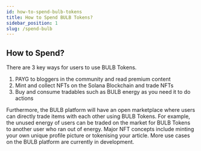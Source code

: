 ```yaml
---
id: how-to-spend-bulb-tokens
title: How to Spend BULB Tokens?
sidebar_position: 1
slug: /spend-bulb
---
```


## How to Spend?

There are 3 key ways for users to use BULB Tokens.

1. PAYG to bloggers in the community and read premium content
2. Mint and collect NFTs on the Solana Blockchain and trade NFTs
3. Buy and consume tradables such as BULB energy as you need it to do actions


Furthermore, the BULB platform will have an open marketplace where users can directly trade items with each other using BULB Tokens. For example, the unused energy of users can be traded on the market for BULB Tokens to another user who ran out of energy. Major NFT concepts include minting your own unique profile picture or tokenising your article. More use cases on the BULB platform are currently in development.